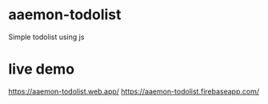 # aaemon-todolist
Simple todolist using js

# live demo
https://aaemon-todolist.web.app/
https://aaemon-todolist.firebaseapp.com/
